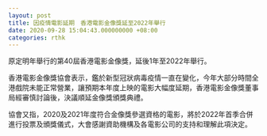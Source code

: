 ```yaml
---
layout: post
title: 因疫情電影延期　香港電影金像獎延至2022年舉行
date: 2020-09-28 15:04:43.000000000 +08:00
categories: rthk
---
```


原定明年舉行的第40屆香港電影金像獎，延後1年至2022年舉行。

香港電影金像獎協會表示，鑑於新型冠狀病毒疫情一直在變化，今年大部分時間全港戲院未能正常營業，讓預期本年度上映的電影大幅度延期，香港電影金像獎董事局經審慎討論後，決議順延金像獎頒獎典禮。

協會又指，2020及2021年度符合金像獎參選資格的電影，將於2022年首季合併進行投票及頒獎儀式，大會感謝資助機構及各電影公司的支持和理解此項決定。
